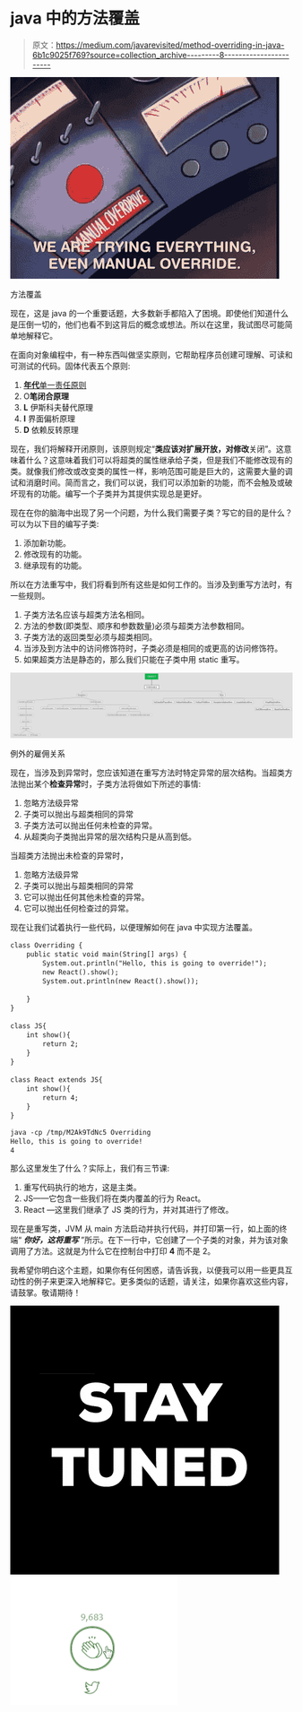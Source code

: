# java 中的方法覆盖

> 原文：<https://medium.com/javarevisited/method-overriding-in-java-6b1c9025f769?source=collection_archive---------8----------------------->

[![](img/fb40b6ce642898bd562f4d7a202362dc.png)](https://javarevisited.blogspot.com/2015/01/why-override-equals-hashcode-or-tostring-java.html)

方法覆盖

现在，这是 java 的一个重要话题，大多数新手都陷入了困境。即使他们知道什么是压倒一切的，他们也看不到这背后的概念或想法。所以在这里，我试图尽可能简单地解释它。

在面向对象编程中，有一种东西叫做坚实原则，它帮助程序员创建可理解、可读和可测试的代码。固体代表五个原则:

1.  [**年代**单一责任原则](https://javarevisited.blogspot.com/2017/04/single-responsibility-principle-example.html)
2.  O**笔闭合原理**
3.  **L** 伊斯科夫替代原理
4.  **I** 界面偏析原理
5.  **D** 依赖反转原理

现在，我们将解释开闭原则，该原则规定“**类应该对扩展开放，对修改**关闭”。这意味着什么？这意味着我们可以将超类的属性继承给子类，但是我们不能修改现有的类。就像我们修改或改变类的属性一样，影响范围可能是巨大的，这需要大量的调试和消磨时间。简而言之，我们可以说，我们可以添加新的功能，而不会触及或破坏现有的功能。编写一个子类并为其提供实现总是更好。

现在在你的脑海中出现了另一个问题，为什么我们需要子类？写它的目的是什么？可以为以下目的编写子类:

1.  添加新功能。
2.  修改现有的功能。
3.  继承现有的功能。

所以在方法重写中，我们将看到所有这些是如何工作的。当涉及到重写方法时，有一些规则。

1.  子类方法名应该与超类方法名相同。
2.  方法的参数(即类型、顺序和参数数量)必须与超类方法参数相同。
3.  子类方法的返回类型必须与超类相同。
4.  当涉及到方法中的访问修饰符时，子类必须是相同的或更高的访问修饰符。
5.  如果超类方法是静态的，那么我们只能在子类中用 static 重写。

![](img/3b8b5b33b87c47ae16c2e0fee8ec2822.png)

例外的雇佣关系

现在，当涉及到异常时，您应该知道在重写方法时特定异常的层次结构。当超类方法抛出某个**检查异常**时，子类方法将做如下所述的事情:

1.  忽略方法级异常
2.  子类可以抛出与超类相同的异常
3.  子类方法可以抛出任何未检查的异常。
4.  从超类向子类抛出异常的层次结构只是从高到低。

当超类方法抛出未检查的异常时，

1.  忽略方法级异常
2.  子类可以抛出与超类相同的异常
3.  它可以抛出任何其他未检查的异常。
4.  它可以抛出任何检查过的异常。

现在让我们试着执行一些代码，以便理解如何在 java 中实现方法覆盖。

```
class Overriding {
    public static void main(String[] args) {
        System.out.println("Hello, this is going to override!");
        new React().show();
        System.out.println(new React().show());

    }
}

class JS{
    int show(){
        return 2;
    }
}

class React extends JS{
    int show(){
        return 4;
    }
}
```

```
java -cp /tmp/M2Ak9TdNc5 Overriding
Hello, this is going to override!
4
```

那么这里发生了什么？实际上，我们有三节课:

1.  重写代码执行的地方，这是主类。
2.  JS——它包含一些我们将在类内覆盖的行为 React。
3.  React —这里我们继承了 JS 类的行为，并对其进行了修改。

现在是重写类，JVM 从 main 方法启动并执行代码，并打印第一行，如上面的终端“ ***你好，这将重写*** ”所示。在下一行中，它创建了一个子类的对象，并为该对象调用了方法。这就是为什么它在控制台中打印 **4** 而不是 2。

我希望你明白这个主题，如果你有任何困惑，请告诉我，以便我可以用一些更具互动性的例子来更深入地解释它。更多类似的话题，请关注，如果你喜欢这些内容，请鼓掌。敬请期待！

![](img/4004c2a6b1551a66f1abd676901da384.png)![](img/a7d8c1ca5201216f8856b10e902b2fba.png)